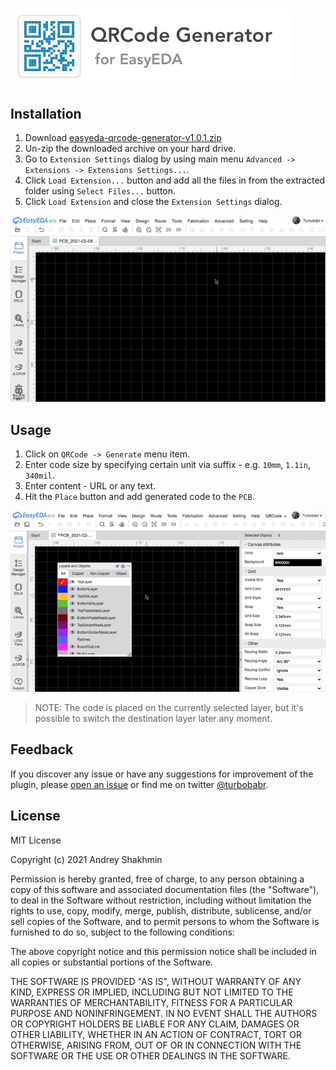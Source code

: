![Hero](docs/github-hero-logo.png?raw=true "Logo")
===========

## Installation

1. Download [easyeda-qrcode-generator-v1.0.1.zip](https://github.com/turbobabr/easyeda-qrcode-generator-extension/releases/download/v1.0.1/easyeda-qrcode-generator-v1.0.1.zip)
2. Un-zip the downloaded archive on your hard drive.
3. Go to `Extension Settings` dialog by using main menu `Advanced -> Extensions -> Extensions Settings...`.
4. Click `Load Extension...` button and add all the files in from the extracted folder using `Select Files...` button. 
5. Click `Load Extension` and close the `Extension Settings` dialog.

![Installation](docs/easyeda-qrcode-installation.gif?raw=true)

## Usage

1. Click on `QRCode -> Generate` menu item.
2. Enter code size by specifying certain unit via suffix - e.g. `10mm`, `1.1in`, `340mil`.
3. Enter content - URL or any text.
4. Hit the `Place` button and add generated code to the `PCB`.

![Usage Demo](docs/easyeda-qrcode-usage.gif?raw=true)

> NOTE: The code is placed on the currently selected layer, but it's possible to switch the destination layer later any moment.

## Feedback

If you discover  any issue or have any suggestions for improvement of the plugin, please [open an issue](https://github.com/turbobabr/easyeda-qrcode-generator-extension/issues) or find me on twitter [@turbobabr](http://twitter.com/turbobabr).

## License

MIT License

Copyright (c) 2021 Andrey Shakhmin

Permission is hereby granted, free of charge, to any person obtaining a copy
of this software and associated documentation files (the "Software"), to deal
in the Software without restriction, including without limitation the rights
to use, copy, modify, merge, publish, distribute, sublicense, and/or sell
copies of the Software, and to permit persons to whom the Software is
furnished to do so, subject to the following conditions:

The above copyright notice and this permission notice shall be included in all
copies or substantial portions of the Software.

THE SOFTWARE IS PROVIDED "AS IS", WITHOUT WARRANTY OF ANY KIND, EXPRESS OR
IMPLIED, INCLUDING BUT NOT LIMITED TO THE WARRANTIES OF MERCHANTABILITY,
FITNESS FOR A PARTICULAR PURPOSE AND NONINFRINGEMENT. IN NO EVENT SHALL THE
AUTHORS OR COPYRIGHT HOLDERS BE LIABLE FOR ANY CLAIM, DAMAGES OR OTHER
LIABILITY, WHETHER IN AN ACTION OF CONTRACT, TORT OR OTHERWISE, ARISING FROM,
OUT OF OR IN CONNECTION WITH THE SOFTWARE OR THE USE OR OTHER DEALINGS IN THE
SOFTWARE.
